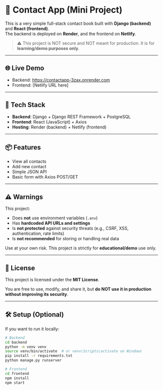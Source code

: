 # 🧪 Contact App (Mini Project)

This is a very simple full-stack contact book built with **Django (backend)** and **React (frontend)**.  
The backend is deployed on **Render**, and the frontend on **Netlify**.

> ⚠️ This project is NOT secure and NOT meant for production. It is for **learning/demo purposes only**.

---

## 🌐 Live Demo

- Backend: https://contactapp-3zax.onrender.com
- Frontend: [Netlify URL here]

---

## 🚀 Tech Stack

- **Backend**: Django + Django REST Framework + PostgreSQL
- **Frontend**: React (JavaScript) + Axios
- **Hosting**: Render (backend) + Netlify (frontend)

---

## 📦 Features

- View all contacts
- Add new contact
- Simple JSON API
- Basic form with Axios POST/GET

---

## ⚠️ Warnings

This project:

- Does **not** use environment variables (`.env`)
- Has **hardcoded API URLs and settings**
- Is **not protected** against security threats (e.g., CSRF, XSS, authentication, rate limits)
- Is **not recommended** for storing or handling real data

Use at your own risk. This project is strictly for **educational/demo** use only.

---

## 📄 License

This project is licensed under the **MIT License**.

You are free to use, modify, and share it, but **do NOT use it in production without improving its security**.

---

## 🛠 Setup (Optional)

If you want to run it locally:

```bash
# Backend
cd backend
python -m venv venv
source venv/bin/activate  # or venv\Scripts\activate on Windows
pip install -r requirements.txt
python manage.py runserver

# Frontend
cd frontend
npm install
npm start
